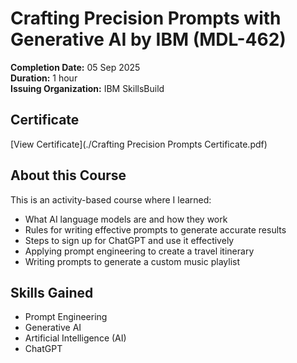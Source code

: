 # Crafting Precision Prompts with Generative AI by IBM (MDL-462)

**Completion Date:** 05 Sep 2025  
**Duration:** 1 hour  
**Issuing Organization:** IBM SkillsBuild  

## Certificate
[View Certificate](./Crafting Precision Prompts Certificate.pdf)

## About this Course
This is an activity-based course where I learned:
- What AI language models are and how they work  
- Rules for writing effective prompts to generate accurate results  
- Steps to sign up for ChatGPT and use it effectively  
- Applying prompt engineering to create a travel itinerary  
- Writing prompts to generate a custom music playlist  

## Skills Gained
- Prompt Engineering  
- Generative AI  
- Artificial Intelligence (AI)  
- ChatGPT

